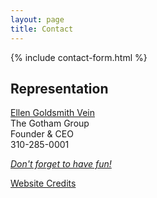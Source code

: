```yaml
---
layout: page
title: Contact
---
```


{% include contact-form.html %}
<br/>
## Representation

[Ellen Goldsmith Vein](mailto:egv@gotham-group.com) <br/>
The Gotham Group <br/>
Founder & CEO <br/>
310-285-0001

<p class="mt2"><a class="alt-link" href="/art-sucks"><i>Don't forget to have fun!</i></a></p>

<p class="mt2"><a href="/credits">Website Credits</a></p>
